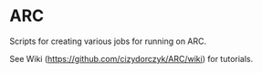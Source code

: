 # ARC
Scripts for creating various jobs for running on ARC.

See Wiki (https://github.com/cizydorczyk/ARC/wiki) for tutorials.
